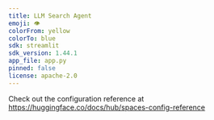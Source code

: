 ```yaml
---
title: LLM Search Agent
emoji: 👁
colorFrom: yellow
colorTo: blue
sdk: streamlit
sdk_version: 1.44.1
app_file: app.py
pinned: false
license: apache-2.0
---
```


Check out the configuration reference at https://huggingface.co/docs/hub/spaces-config-reference

